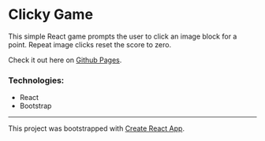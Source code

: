 # Clicky Game

This simple React game prompts the user to click an image block for a point. Repeat image clicks reset the score to zero.

Check it out here on [Github Pages](https://llcook.github.io/clicky-game/).

### Technologies:
* React
* Bootstrap

___

This project was bootstrapped with [Create React App](https://github.com/facebook/create-react-app).

